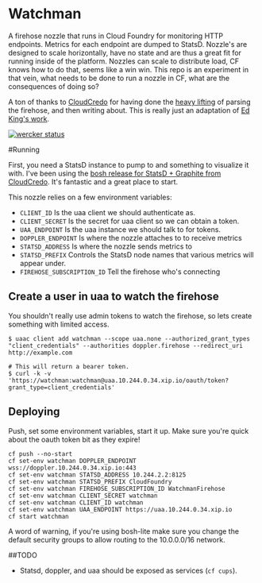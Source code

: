Watchman
========

A firehose nozzle that runs in Cloud Foundry for monitoring HTTP endpoints. Metrics for each endpoint are dumped to StatsD. Nozzle's are designed to scale horizontally, have no state and are thus a great fit for running inside of the platform. Nozzles can scale to distribute load, CF knows how to do that, seems like a win win. This repo is an experiment in that vein, what needs to be done to run a nozzle in CF, what are the consequences of doing so?

A ton of thanks to [CloudCredo](http://cloudcredo.com/) for having done the [heavy lifting](http://cloudcredo.com/how-to-integrate-graphite-with-cloud-foundry/) of parsing the firehose, and then writing about. This is really just an adaptation of [Ed King's work](https://github.com/CloudCredo/graphite-nozzle).

[![wercker status](https://app.wercker.com/status/a92c776ac16c25caaff0027933e352e1/s "wercker status")](https://app.wercker.com/project/bykey/a92c776ac16c25caaff0027933e352e1)

#Running

First, you need a StatsD instance to pump to and something to visualize it with. I've been using the [bosh release for StatsD + Graphite from CloudCredo](https://github.com/CloudCredo/graphite-statsd-boshrelease). It's fantastic and a great place to start.

This nozzle relies on a few environment variables: 

* `CLIENT_ID` Is the uaa client we should authenticate as.
* `CLIENT_SECRET` Is the secret for uaa client so we can obtain a token.
* `UAA_ENDPOINT` Is the uaa instance we should talk to for tokens.
* `DOPPLER_ENDPOINT` Is where the nozzle attaches to to receive metrics
* `STATSD_ADDRESS` Is where the nozzle sends metrics to 
* `STATSD_PREFIX` Controls the StatsD node names that various metrics will appear under. 
* `FIREHOSE_SUBSCRIPTION_ID` Tell the firehose who's connecting

## Create a user in uaa to watch the firehose
You shouldn't really use admin tokens to watch the firehose, so lets create something with limited access. 

```
$ uaac client add watchman --scope uaa.none --authorized_grant_types "client_credentials" --authorities doppler.firehose --redirect_uri http://example.com 

# This will return a bearer token.
$ curl -k -v 'https://watchman:watchman@uaa.10.244.0.34.xip.io/oauth/token?grant_type=client_credentials'
```

 
## Deploying

Push, set some environment variables, start it up. Make sure you're quick about the oauth token bit as they expire!

```
cf push --no-start
cf set-env watchman DOPPLER_ENDPOINT wss://doppler.10.244.0.34.xip.io:443
cf set-env watchman STATSD_ADDRESS 10.244.2.2:8125
cf set-env watchman STATSD_PREFIX CloudFoundry
cf set-env watchman FIREHOSE_SUBSCRIPTION_ID WatchmanFirehose
cf set-env watchman CLIENT_SECRET watchman
cf set-env watchman CLIENT_ID watchman
cf set-env watchman UAA_ENDPOINT https://uaa.10.244.0.34.xip.io
cf start watchman
```

A word of warning, if you're using bosh-lite make sure you change the default security groups to allow routing to the 10.0.0.0/16 network. 

##TODO

* Statsd, doppler, and uaa should be exposed as services (`cf cups`).



